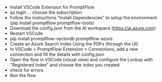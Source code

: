 - Install VSCode Extension for PromptFlow
- az login ... choose the subscription
- Follow the instructions "Install Dependencies" to setup the environment (pip install promptflow promptflow-tools)
- Download the config.json from the AI workspace (https://ai.azure.com)
- Restart VSCode
- pip install promptflow-vectordb promptflow-azure
- Create an Azure Search Index Using the PDFs (through the UI)
- In VSCode > PromptFlow Extension > Connections, add a new connection and fill the details with config.json
- Open the flow in VSCode (visual view) and configure the Lookup with "Registered Index" and choose the index you created
- check for errors.
- Run the flow
